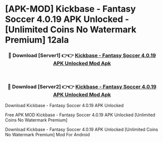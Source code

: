 # [APK-MOD] Kickbase - Fantasy Soccer 4.0.19 APK Unlocked - [Unlimited Coins No Watermark Premium] 12ala



<div align="center">
<h3>🔴 Download [Server1] 👉👉 <a href="https://momento.my/?title=Kickbase_-_Fantasy_Soccer_4.0.19_APK_Unlocked">Kickbase - Fantasy Soccer 4.0.19 APK Unlocked Mod Apk</a></h3><br>

<h3>🔴 Download [Server2] 👉👉 <a href="https://momento.my/?title=Kickbase_-_Fantasy_Soccer_4.0.19_APK_Unlocked">Kickbase - Fantasy Soccer 4.0.19 APK Unlocked Mod Apk</a></h3>
</div>



Download Kickbase - Fantasy Soccer 4.0.19 APK Unlocked 

Free APK MOD Kickbase - Fantasy Soccer 4.0.19 APK Unlocked [Unlimited Coins No Watermark Premium]

Download Kickbase - Fantasy Soccer 4.0.19 APK Unlocked [Unlimited Coins No Watermark Premium] Mod For Android
